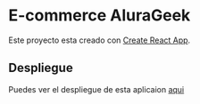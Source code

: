 # E-commerce AluraGeek

Este proyecto esta creado con  [Create React App](https://github.com/facebook/create-react-app).

## Despliegue

Puedes ver el despliegue de esta aplicaion [aqui](alura-geek-ecommerce-i029z1zjk-jdario9912.vercel.app)
